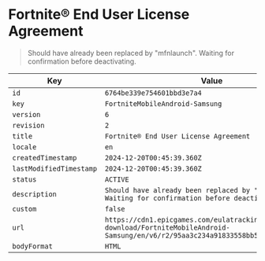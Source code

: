 # Fortnite® End User License Agreement

> Should have already been replaced by "mfnlaunch". Waiting for confirmation before deactivating.

| Key | Value |
| --- | ----- |
| `id` | `6764be339e754601bbd3e7a4` |
| `key` | `FortniteMobileAndroid-Samsung` |
| `version` | `6` |
| `revision` | `2` |
| `title` | `Fortnite® End User License Agreement` |
| `locale` | `en` |
| `createdTimestamp` | `2024-12-20T00:45:39.360Z` |
| `lastModifiedTimestamp` | `2024-12-20T00:45:39.360Z` |
| `status` | `ACTIVE` |
| `description` | `Should have already been replaced by "mfnlaunch". Waiting for confirmation before deactivating.` |
| `custom` | `false` |
| `url` | `https://cdn1.epicgames.com/eulatracking-download/FortniteMobileAndroid-Samsung/en/v6/r2/95aa3c234a91833558bb5efa633a5b98.pdf` |
| `bodyFormat` | `HTML` |
